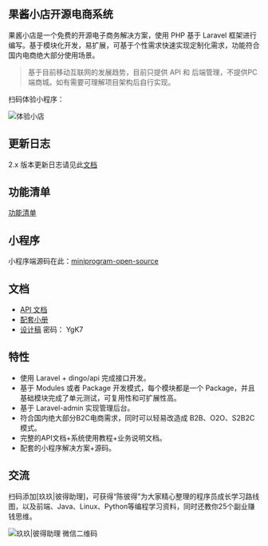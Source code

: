 ## 果酱小店开源电商系统

果酱小店是一个免费的开源电子商务解决方案，使用 PHP 基于 Laravel 框架进行编写。基于模块化开发，易扩展，可基于个性需求快速实现定制化需求，功能符合国内电商绝大部分使用场景。

> 基于目前移动互联网的发展趋势，目前只提供 API 和 后端管理，不提供PC端商城。如有需要可理解项目架构后自行实现。

扫码体验小程序：

![体验小店](https://iyoyo.oss-cn-hangzhou.aliyuncs.com/post/miniprogramcode/ec.qrcode.png)

## 更新日志

2.x 版本更新日志请见此[文档](./CHANGELOG.md)

## 功能清单

[功能清单](https://cdn.guojiang.club/yl%E6%9E%9C%E9%85%B1%E5%B0%8F%E5%BA%97.jpg)

## 小程序

小程序端源码在此：[miniprogram-open-source](https://gitee.com/guojiangclub/miniprogram-ecommerce-open-source)

## 文档
- [API 文档](https://guojiangclub/docs/api/)
- [配套小册](https://www.ibrand.cc/open/article)
- [设计稿](https://lanhuapp.com/url/v7Bfb)  密码： YgK7

## 特性

- 使用 Laravel + dingo/api 完成接口开发。
- 基于 Modules 或者 Package 开发模式，每个模块都是一个 Package，并且基础模块完成了单元测试，可复用性和可扩展性高。
- 基于 Laravel-admin 实现管理后台。
- 符合国内绝大部分B2C电商需求，同时可以轻易改造成 B2B、O2O、S2B2C模式。
- 完整的API文档+系统使用教程+业务说明文档。
- 配套的小程序解决方案+源码。

## 交流

扫码添加[玖玖|彼得助理]，可获得“陈彼得”为大家精心整理的程序员成长学习路线图，以及前端、Java、Linux、Python等编程学习资料，同时还教你25个副业赚钱思维。

![玖玖|彼得助理 微信二维码](https://cdn.guojiang.club/xiaojunjunqyewx2.jpg)